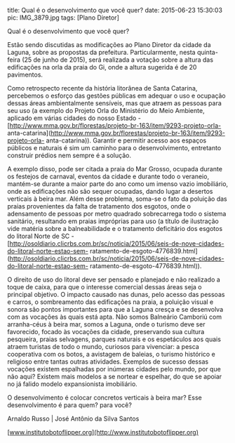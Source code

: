 title: Qual é o desenvolvimento que você quer?
date: 2015-06-23 15:30:03
pic: IMG_3879.jpg
tags: [Plano Diretor]

Qual é o desenvolvimento que você quer?

Estão sendo discutidas as modificações ao Plano Diretor da cidade da Laguna, sobre as propostas da prefeitura. Particularmente, nesta quinta-feira (25 de junho de 2015), será realizada a votação sobre a altura das edificações na orla da praia do Gi, onde a altura sugerida é de 20 pavimentos.

Como retrospecto recente da história litorânea de Santa Catarina, percebemos o esforço das gestões públicas em adequar o uso e ocupação dessas áreas ambientalmente sensíveis, mas que atraem as pessoas para seu uso (a exemplo do Projeto Orla do Ministério do Meio Ambiente, aplicado em várias cidades do nosso Estado -[http://www.mma.gov.br/florestas/projeto-br-163/item/9293-projeto-orla- anta-catarina](http://www.mma.gov.br/florestas/projeto-br-163/item/9293-projeto-orla- anta-catarina)). Garantir e permitir acesso aos espaços públicos e naturais é sim um caminho para o desenvolvimento, entretanto construir prédios nem sempre é a solução.

A exemplo disso, pode ser citada a praia do Mar Grosso, ocupada durante os festejos de carnaval, eventos da cidade e durante todo o veraneio, mantém-se durante a maior parte do ano como um imenso vazio imobiliário, onde as edificações não são sequer ocupadas, dando lugar a desertos verticais à beira mar. Além desse problema, soma-se o fato da poluição das praias provenientes da falta de tratamento dos esgotos, onde o adensamento de pessoas por metro quadrado sobrecarrega todo o sistema sanitário, resultando em praias impróprias para uso (a título de ilustração vide matéria sobre a balneabilidade e o tratamento deficitário dos esgotos do litoral Norte de SC -[http://osoldiario.clicrbs.com.br/sc/noticia/2015/06/seis-de-nove-cidades-do-litoral-norte-estao-sem- ratamento-de-esgoto-4776839.html](http://osoldiario.clicrbs.com.br/sc/noticia/2015/06/seis-de-nove-cidades-do-litoral-norte-estao-sem- ratamento-de-esgoto-4776839.html)).

O direito de uso do litoral deve ser pensado e planejado e não realizado a toque de caixa, para que o interesse comercial dessas áreas seja o principal objetivo. O impacto causado nas dunas, pelo acesso das pessoas e carros, o sombreamento das edificações na praia, a poluição visual e sonora são pontos importantes para que a Laguna cresça e se desenvolva com as vocações às quais está apta. Não somos Balneário Camboriú com arranha-céus à beira mar, somos a Laguna, onde o turismo deve ser favorecido, focado às vocações da cidade, preservando sua cultura pesqueira, praias selvagens, parques naturais e os espetáculos aos quais atraem turistas de todo o mundo, curiosos para vivenciar: a pesca cooperativa com os botos, a avistagem de baleias, o turismo histórico e religioso entre tantas outras atividades. Exemplos de sucesso dessas vocações existem espalhadas por inúmeras cidades pelo mundo, por que não aqui? Existem mais modelos a se nortear e espelhar, do que se apoiar no já falido modelo expansionista imobiliário.

O desenvolvimento é colocar concretos verticais à beira mar? Esse desenvolvimento é para quem? para você?

Arnaldo Russo | José Antônio da Silva Santos

[www.institutobotoflipper.org](http://www.institutobotoflipper.org)
